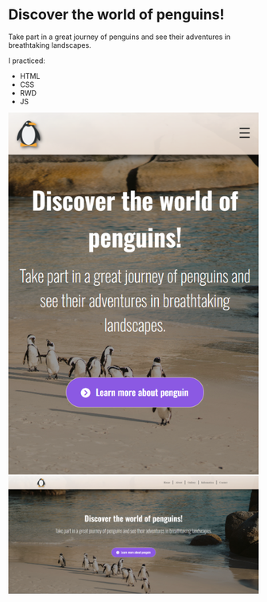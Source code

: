 

# Discover the world of penguins!

Take part in a great journey of penguins and see their adventures in breathtaking landscapes.

I practiced: 
* HTML
* CSS
* RWD
* JS

<img alt="Logo" src="https://github.com/PiotrSierant/HTML-CSS-JS/blob/main/002-Website/images/site_mobile.png" />
<img alt="Logo" src="https://github.com/PiotrSierant/HTML-CSS-JS/blob/main/002-Website/images/site_desktop.png" />
